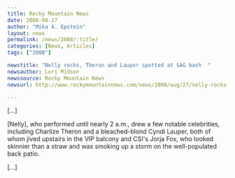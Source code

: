 ```yaml
---
title: Rocky Mountain News
date: 2008-08-27
author: "Mika A. Epstein"
layout: news
permalink: /news/2008/:title/
categories: [News, Articles]
tags: ["2008"]

newstitle: "Nelly rocks, Theron and Lauper spotted at SAG bash  "
newsauthor: Lori Midson  
newssource: Rocky Mountain News  
newsurl: http://www.rockymountainnews.com/news/2008/aug/27/nelly-rocks-house-sag-bash/  

---
```


[...]

[Nelly], who performed until nearly 2 a.m., drew a few notable celebrities, including Charlize Theron and a bleached-blond Cyndi Lauper, both of whom jived upstairs in the VIP balcony and CSI's Jorja Fox, who looked skinnier than a straw and was smoking up a storm on the well-populated back patio.

[...]  
